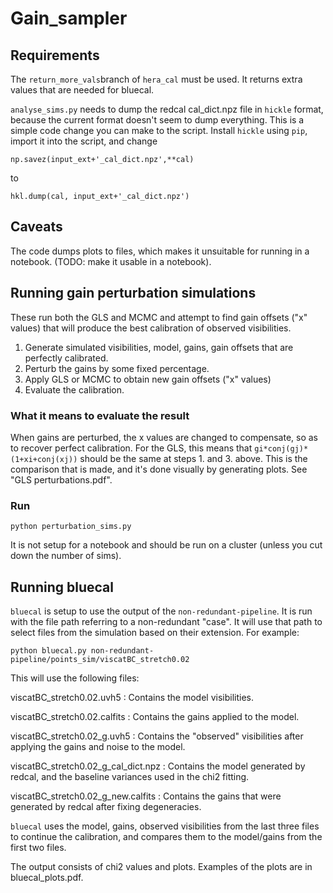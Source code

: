 
# Gain_sampler

## Requirements

The `return_more_vals`branch of `hera_cal` must be used. It returns extra values that are needed for bluecal.

`analyse_sims.py` needs to dump the  redcal cal_dict.npz file in `hickle` format, because the current format doesn't seem to dump everything. This is a simple code change you can make to the script. Install `hickle` using `pip`, import it into the script, and change

```
np.savez(input_ext+'_cal_dict.npz',**cal)
```
to 
```
hkl.dump(cal, input_ext+'_cal_dict.npz')
```

## Caveats

The code dumps plots to files, which makes it unsuitable for running in a notebook. (TODO: make it usable in a notebook).

## Running gain perturbation simulations

These run both the GLS and MCMC and attempt to find gain offsets ("x" values) that will produce the best calibration of observed visibilities. 

1. Generate simulated visibilities, model, gains, gain offsets that are perfectly calibrated.
2. Perturb the gains by some fixed percentage.
3. Apply GLS or MCMC to obtain new gain offsets ("x" values)
4. Evaluate the calibration.

### What it means to evaluate the result

When gains are perturbed, the x values are changed to compensate, so as to recover perfect calibration. For the GLS, this means that `gi*conj(gj)*(1+xi+conj(xj))` should be the same at steps 1. and 3. above. This is the comparison that is made, and it's done visually by generating plots. See "GLS perturbations.pdf".

### Run

`python perturbation_sims.py`

It is not setup for a notebook and should be run on a cluster (unless you cut down the number of sims).

## Running bluecal

 `bluecal` is setup to use the output of the `non-redundant-pipeline`. It is run with the file path referring to a non-redundant "case". It will use that path to select  files from the simulation based on their extension. For example:

```
python bluecal.py non-redundant-pipeline/points_sim/viscatBC_stretch0.02
```

This will use the following files:

viscatBC_stretch0.02.uvh5
:  Contains the model visibilities.

viscatBC_stretch0.02.calfits
: Contains the gains applied to the model.

viscatBC_stretch0.02_g.uvh5
:  Contains the "observed" visibilities after applying the gains and noise to the model.

viscatBC_stretch0.02_g_cal_dict.npz
: Contains the model generated by redcal, and the baseline variances used
in the chi2 fitting.

viscatBC_stretch0.02_g_new.calfits
:  Contains the gains that were generated by redcal after fixing degeneracies. 

`bluecal` uses the model, gains, observed visibilities from the last three files to continue the calibration, and compares them to the model/gains from the first two files.

The output consists of chi2 values and plots. Examples of the plots are in bluecal_plots.pdf.


